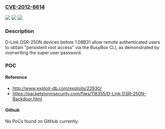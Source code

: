 ### [CVE-2012-6614](https://cve.mitre.org/cgi-bin/cvename.cgi?name=CVE-2012-6614)
![](https://img.shields.io/static/v1?label=Product&message=n%2Fa&color=blue)
![](https://img.shields.io/static/v1?label=Version&message=n%2Fa&color=blue)
![](https://img.shields.io/static/v1?label=Vulnerability&message=n%2Fa&color=brighgreen)

### Description

D-Link DSR-250N devices before 1.08B31 allow remote authenticated users to obtain "persistent root access" via the BusyBox CLI, as demonstrated by overwriting the super user password.

### POC

#### Reference
- http://www.exploit-db.com/exploits/22930/
- https://packetstormsecurity.com/files/118355/D-Link-DSR-250N-Backdoor.html

#### Github
No PoCs found on GitHub currently.

